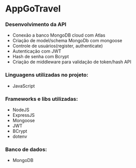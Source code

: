 # AppGoTravel

### Desenvolvimento da API

* Conexão a banco MongoDB cloud com Atlas
* Criação de model/schema MongoDb com mongoose
* Controle de usuários(register, authenticate)
* Autenticação com JWT
* Hash de senha com Bcrypt
* Criação de middleware para validação de token/hash API

### Linguagens utilizadas no projeto:

* JavaScript

### Frameworks e libs utilizadas:

* NodeJS
* ExpressJS
* Mongoose
* JWT
* BCrypt
* dotenv

### Banco de dados:

* MongoDB
